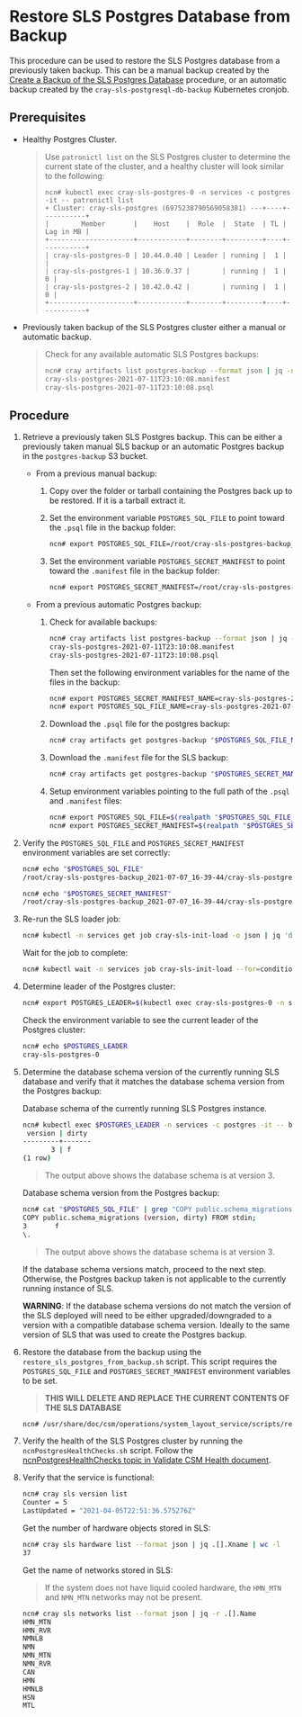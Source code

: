 # Restore SLS Postgres Database from Backup

This procedure can be used to restore the SLS Postgres database from a previously taken backup. This can be a manual backup created by the [Create a Backup of the SLS Postgres Database](Create_a_Backup_of_the_SLS_Postgres_Database.md) procedure, or an automatic backup created by the `cray-sls-postgresql-db-backup` Kubernetes cronjob.

## Prerequisites
- Healthy Postgres Cluster.
    > Use `patronictl list` on the SLS Postgres cluster to determine the current state of the cluster, and a healthy cluster will look similar to the following:
    > ```
    > ncn# kubectl exec cray-sls-postgres-0 -n services -c postgres -it -- patronictl list
    > + Cluster: cray-sls-postgres (6975238790569058381) ---+----+-----------+
    > |        Member       |    Host    |  Role  |  State  | TL | Lag in MB |
    > +---------------------+------------+--------+---------+----+-----------+
    > | cray-sls-postgres-0 | 10.44.0.40 | Leader | running |  1 |           |
    > | cray-sls-postgres-1 | 10.36.0.37 |        | running |  1 |         0 |
    > | cray-sls-postgres-2 | 10.42.0.42 |        | running |  1 |         0 |
    > +---------------------+------------+--------+---------+----+-----------+
    > ```

- Previously taken backup of the SLS Postgres cluster either a manual or automatic backup.
    > Check for any available automatic SLS Postgres backups:
    > ```bash
    > ncn# cray artifacts list postgres-backup --format json | jq -r '.artifacts[].Key | select(contains("sls"))'
    > cray-sls-postgres-2021-07-11T23:10:08.manifest
    > cray-sls-postgres-2021-07-11T23:10:08.psql

## Procedure
1. Retrieve a previously taken SLS Postgres backup. This can be either a previously taken manual SLS backup or an automatic Postgres backup in the `postgres-backup` S3 bucket.
    - From a previous manual backup:
        1. Copy over the folder or tarball containing the Postgres back up to be restored. If it is a tarball extract it.
        
        2. Set the environment variable `POSTGRES_SQL_FILE` to point toward the `.psql` file in the backup folder:
            ```bash
            ncn# export POSTGRES_SQL_FILE=/root/cray-sls-postgres-backup_2021-07-07_16-39-44/cray-sls-postgres-backup_2021-07-07_16-39-44.psql
            ```
        
        3. Set the environment variable `POSTGRES_SECRET_MANIFEST` to point toward the `.manifest` file in the backup folder:
            ```bash
            ncn# export POSTGRES_SECRET_MANIFEST=/root/cray-sls-postgres-backup_2021-07-07_16-39-44/cray-sls-postgres-backup_2021-07-07_16-39-44.manifest
            ```

    - From a previous automatic Postgres backup:
        1. Check for available backups:
            ```bash
            ncn# cray artifacts list postgres-backup --format json | jq -r '.artifacts[].Key | select(contains("sls"))'
            cray-sls-postgres-2021-07-11T23:10:08.manifest
            cray-sls-postgres-2021-07-11T23:10:08.psql
            ```

            Then set the following environment variables for the name of the files in the backup:
            ```bash
            ncn# export POSTGRES_SECRET_MANIFEST_NAME=cray-sls-postgres-2021-07-11T23:10:08.manifest
            ncn# export POSTGRES_SQL_FILE_NAME=cray-sls-postgres-2021-07-11T23:10:08.psql
            ```
        2. Download the `.psql` file for the postgres backup:
            ```bash
            ncn# cray artifacts get postgres-backup "$POSTGRES_SQL_FILE_NAME" "$POSTGRES_SQL_FILE_NAME" 
            ```

        3. Download the `.manifest` file for the SLS backup:
            ```bash
            ncn# cray artifacts get postgres-backup "$POSTGRES_SECRET_MANIFEST_NAME" "$POSTGRES_SECRET_MANIFEST_NAME" 
            ```
        4. Setup environment variables pointing to the full path of the `.psql` and `.manifest` files:
            ```bash
            ncn# export POSTGRES_SQL_FILE=$(realpath "$POSTGRES_SQL_FILE_NAME")
            ncn# export POSTGRES_SECRET_MANIFEST=$(realpath "$POSTGRES_SECRET_MANIFEST_NAME")
            ```

2. Verify the `POSTGRES_SQL_FILE` and `POSTGRES_SECRET_MANIFEST` environment variables are set correctly:
    ```bash
    ncn# echo "$POSTGRES_SQL_FILE"
    /root/cray-sls-postgres-backup_2021-07-07_16-39-44/cray-sls-postgres-backup_2021-07-07_16-39-44.psql

    ncn# echo "$POSTGRES_SECRET_MANIFEST"
    /root/cray-sls-postgres-backup_2021-07-07_16-39-44/cray-sls-postgres-backup_2021-07-07_16-39-44.manifest
    ```

3. Re-run the SLS loader job:
    ```bash
    ncn# kubectl -n services get job cray-sls-init-load -o json | jq 'del(.spec.selector)' | jq 'del(.spec.template.metadata.labels."controller-uid")' | kubectl replace --force -f -
    ```

    Wait for the job to complete:
    ```bash
    ncn# kubectl wait -n services job cray-sls-init-load --for=condition=complete --timeout=5m
    ```

4. Determine leader of the Postgres cluster:
    ```bash
    ncn# export POSTGRES_LEADER=$(kubectl exec cray-sls-postgres-0 -n services -c postgres -t -- patronictl list -f json | jq  -r '.[] | select(.Role == "Leader").Member')
    ```

    Check the environment variable to see the current leader of the Postgres cluster:
    ```bash
    ncn# echo $POSTGRES_LEADER
    cray-sls-postgres-0
    ```

5. Determine the database schema version of the currently running SLS database and verify that it matches the database schema version from the Postgres backup:

    Database schema of the currently running SLS Postgres instance.
    ```bash
    ncn# kubectl exec $POSTGRES_LEADER -n services -c postgres -it -- bash -c "psql -U slsuser -d sls -c 'SELECT * FROM schema_migrations'"
     version | dirty
    ---------+-------
           3 | f
    (1 row)
    ```
    > The output above shows the database schema is at version 3.

    Database schema version from the Postgres backup:
    ```bash
    ncn# cat "$POSTGRES_SQL_FILE" | grep "COPY public.schema_migrations" -A 2
    COPY public.schema_migrations (version, dirty) FROM stdin;
    3       f
    \.
    ```
    > The output above shows the database schema is at version 3.

    If the database schema versions match, proceed to the next step. Otherwise, the Postgres backup taken is not applicable to the currently running instance of SLS.

    __WARNING__: If the database schema versions do not match the version of the SLS deployed will need to be either upgraded/downgraded to a version with a compatible database schema version. Ideally to the same version of SLS that was used to create the Postgres backup.

6. Restore the database from the backup using the `restore_sls_postgres_from_backup.sh` script. This script requires the `POSTGRES_SQL_FILE` and `POSTGRES_SECRET_MANIFEST` environment variables to be set.
    > **THIS WILL DELETE AND REPLACE THE CURRENT CONTENTS OF THE SLS DATABASE**

    ```bash
    ncn# /usr/share/doc/csm/operations/system_layout_service/scripts/restore_sls_postgres_from_backup.sh

    ```

7. Verify the health of the SLS Postgres cluster by running the `ncnPostgresHealthChecks.sh` script. Follow the [ncnPostgresHealthChecks topic in Validate CSM Health document](../validate_csm_health.md#pet-ncnpostgreshealthchecks).


8. Verify that the service is functional:
    ```bash
    ncn# cray sls version list
    Counter = 5
    LastUpdated = "2021-04-05T22:51:36.575276Z"
    ```

    Get the number of hardware objects stored in SLS:
    ```bash
    ncn# cray sls hardware list --format json | jq .[].Xname | wc -l
    37
    ```

    Get the name of networks stored in SLS:
    > If the system does not have liquid cooled hardware, the `HMN_MTN` and `NMN_MTN` networks may not be present.
    ```bash
    ncn# cray sls networks list --format json | jq -r .[].Name
    HMN_MTN
    HMN_RVR
    NMNLB
    NMN
    NMN_MTN
    NMN_RVR
    CAN
    HMN
    HMNLB
    HSN
    MTL
    ```

